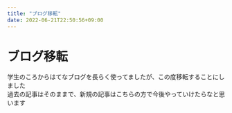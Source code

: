 ```yaml
---
title: "ブログ移転"
date: 2022-06-21T22:50:56+09:00
---
```


# ブログ移転

学生のころからはてなブログを長らく使ってましたが、この度移転することにしました  
過去の記事はそのままで、新規の記事はこちらの方で今後やっていけたらなと思います  

